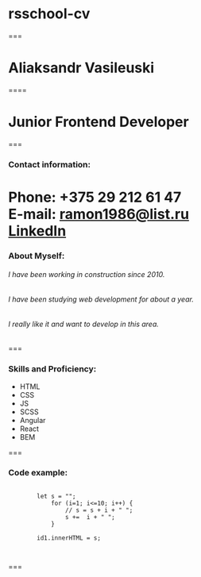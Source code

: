 # rsschool-cv  

===
# Aliaksandr Vasileuski  

====
# Junior Frontend Developer  

===

### Contact information:

**Phone:** +375 29 212 61 47  
**E-mail:** ramon1986@list.ru  
[LinkedIn](https://www.linkedin.com/in/aliaksandr-vasileuski-589495214/)  
===  

### About Myself:  

###### I have been working in construction since 2010.  
###### I have been studying web development for about a year.  
###### I really like it and want to develop in this area.  

===  

### Skills and Proficiency:  

* HTML  
* CSS  
* JS  
* SCSS  
* Angular  
* React  
* BEM  

===

### Code example:  

```

        let s = "";
            for (i=1; i<=10; i++) {
                // s = s + i + " ";
                s +=  i + " ";
            }

        id1.innerHTML = s;
        
        
```  
===

